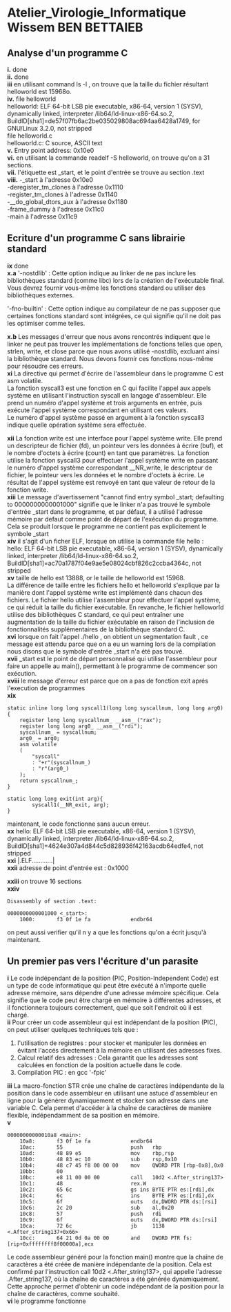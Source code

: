 # Atelier_Virologie_Informatique Wissem BEN BETTAIEB
## Analyse d'un programme C
**i.**
done  
**ii.**
 done  
**iii**
en utilisant command ls -l , on trouve que la taille du fichier résultant helloworld est 15968o.  
**iv.** 
file helloworld  
helloworld: ELF 64-bit LSB pie executable, x86-64, version 1 (SYSV), dynamically linked, interpreter /lib64/ld-linux-x86-64.so.2, BuildID[sha1]=de57f07fb6ac2be035029808ac694aa6428a1749, for GNU/Linux 3.2.0, not stripped  
file helloworld.c  
helloworld.c: C source, ASCII text  
**v.**
Entry point address:               0x10e0  
**vi.**
en utilisant la commande readelf -S helloworld, on trouve qu'on a 31 sections.  
**vii.**
l'étiquette est _start, et le point d'entrée se trouve au section .text  
**viii.**
-_start à l'adresse 0x10e0  
-deregister_tm_clones à l'adresse 0x1110  
-register_tm_clones à l'adresse 0x1140  
-__do_global_dtors_aux à l'adresse 0x1180  
-frame_dummy à l'adresse 0x11c0  
-main à l'adresse 0x11c9  

## Ecriture d'un programme C sans librairie standard
**ix** done  
**x.a**
'-nostdlib' : Cette option indique au linker de ne pas inclure les bibliothèques standard (comme libc) lors de la création de l'exécutable final. Vous devrez fournir vous-même les fonctions standard ou utiliser des bibliothèques externes.
  
'-fno-builtin' : Cette option indique au compilateur de ne pas supposer que certaines fonctions standard sont intégrées, ce qui signifie qu'il ne doit pas les optimiser comme telles.
  
**x.b**
Les messages d'erreur que nous avons rencontrés indiquent que le linker ne peut pas trouver les implémentations de fonctions telles que open, strlen, write, et close parce que nous avons utilisé -nostdlib, excluant ainsi la bibliothèque standard. Nous devons fournir ces fonctions nous-même pour résoudre ces erreurs.  
**xi**
La directive qui permet d'écrire de l'assembleur dans le programme C est asm volatile.  
La fonction syscall3 est une fonction en C qui facilite l'appel aux appels système en utilisant l'instruction syscall en langage d'assembleur. Elle prend un numéro d'appel système et trois arguments en entrée, puis exécute l'appel système correspondant en utilisant ces valeurs.  
Le numéro d'appel système passé en argument à la fonction syscall3 indique quelle opération système sera effectuée.
  
**xii**
La fonction write est une interface pour l'appel système write. Elle prend un descripteur de fichier (fd), un pointeur vers les données à écrire (buf), et le nombre d'octets à écrire (count) en tant que paramètres. La fonction utilise la fonction syscall3 pour effectuer l'appel système write en passant le numéro d'appel système correspondant __NR_write, le descripteur de fichier, le pointeur vers les données et le nombre d'octets à écrire. Le résultat de l'appel système est renvoyé en tant que valeur de retour de la fonction write.  
**xiii** 
Le message d'avertissement "cannot find entry symbol _start; defaulting to 0000000000001000" signifie que le linker n'a pas trouvé le symbole d'entrée _start dans le programme, et par défaut, il a utilisé l'adresse mémoire par defaut comme point de départ de l'exécution du programme. Cela se produit lorsque le programme ne contient pas explicitement le symbole _start  
**xiv**
il s'agit d'un ficher ELF, lorsque on utilise la commande file hello :  
hello: ELF 64-bit LSB pie executable, x86-64, version 1 (SYSV), dynamically linked, interpreter /lib64/ld-linux-x86-64.so.2, BuildID[sha1]=ac70a1787f04e9ae5e08024cbf826c2ccba4364c, not stripped  
**xv**
taille de hello est 13888, or le taille de helloworld est 15968.  
La différence de taille entre les fichiers hello et helloworld s'explique par la manière dont l'appel système write est implémenté dans chacun des fichiers. Le fichier hello utilise  l'assembleur pour effectuer l'appel système, ce qui réduit la taille du fichier exécutable. En revanche, le fichier helloworld  utilise des bibliothèques C standard, ce qui peut entraîner une augmentation de la taille du fichier exécutable en raison de l'inclusion de fonctionnalités supplémentaires de la bibliothèque standard C.  
**xvi** lorsque on fait l'appel ./hello , on obtient un segmentation fault , ce message est attendu parce que on a eu un warning lors de la compilation nous disons que le symbole d'entrée _start n'a été pas trouvé.  
**xvii** _start est le point de départ personnalisé qui utilise l'assembleur pour faire un appelle au main(), permettant à le programme de commencer son exécution.  
**xviii** le message d'erreur est parce que on a pas de fonction exit aprés l'execution de programmes  
**xix**
```
static inline long long syscall1(long long syscallnum, long long arg0)
{
    register long long syscallnum_ __asm__("rax");
    register long long arg0_ __asm__("rdi");
    syscallnum_ = syscallnum;
    arg0_ = arg0;
    asm volatile
    (
        "syscall"
        : "+r"(syscallnum_)
        : "r"(arg0_)
    );
    return syscallnum_;
}

static long long exit(int arg){
        syscall1(__NR_exit, arg);
}
```
maintenant, le code fonctionne sans aucun erreur.  
**xx**
hello: ELF 64-bit LSB pie executable, x86-64, version 1 (SYSV), dynamically linked, interpreter /lib64/ld-linux-x86-64.so.2, BuildID[sha1]=4624e307a4d844c5d828936f42163acdb64edfe4, not stripped  
**xxi** 
|.ELF............|   
**xxii**
adresse de point d'entrée est  : 0x1000
  
**xxiii**
on trouve 16 sections   
**xxiv**
```
Disassembly of section .text:

0000000000001000 <_start>:
    1000:       f3 0f 1e fa             endbr64
```
on peut aussi verifier qu'il n y a que les fonctions qu'on a écrit jusqu'à maintenant.
## Un premier pas vers l'écriture d'un parasite
**i** Le code indépendant de la position (PIC, Position-Independent Code) est un type de code informatique qui peut être exécuté à n'importe quelle adresse mémoire, sans dépendre d'une adresse mémoire spécifique. Cela signifie que le code peut être chargé en mémoire à différentes adresses, et il fonctionnera toujours correctement, quel que soit l'endroit où il est chargé.  
**ii** Pour créer un code assembleur qui est indépendant de la position (PIC), on peut utiliser quelques techniques tels que :   
1. l'utilisation de registres :  pour stocker et manipuler les données en évitant l'accés directement à la mémoire en utilisant des adresses fixes. 
2. Calcul relatif des adresses : Cela garantit que les adresses sont calculées en fonction de la position actuelle dans le code.
3. Compilation PIC : en gcc '-fpic'
  
**iii**
La macro-fonction STR crée une chaîne de caractères indépendante de la position dans le code assembleur en utilisant une astuce d'assembleur en ligne pour la générer dynamiquement et stocker son adresse dans une variable C. Cela permet d'accéder à la chaîne de caractères de manière flexible, indépendamment de sa position en mémoire.  
**v** 
```
00000000000010a8 <main>:
    10a8:       f3 0f 1e fa             endbr64 
    10ac:       55                      push   rbp
    10ad:       48 89 e5                mov    rbp,rsp
    10b0:       48 83 ec 10             sub    rsp,0x10
    10b4:       48 c7 45 f8 00 00 00    mov    QWORD PTR [rbp-0x8],0x0
    10bb:       00 
    10bc:       e8 11 00 00 00          call   10d2 <.After_string137>
    10c1:       48                      rex.W
    10c2:       65 6c                   gs ins BYTE PTR es:[rdi],dx
    10c4:       6c                      ins    BYTE PTR es:[rdi],dx
    10c5:       6f                      outs   dx,DWORD PTR ds:[rsi]
    10c6:       2c 20                   sub    al,0x20
    10c8:       57                      push   rdi
    10c9:       6f                      outs   dx,DWORD PTR ds:[rsi]
    10ca:       72 6c                   jb     1138 <.After_string137+0x66>
    10cc:       64 21 0d 0a 00 00       and    DWORD PTR fs:[rip+0xffffffff8f00000a],ecx 
```

Le code assembleur généré pour la fonction main() montre que la chaîne de caractères a été créée de manière indépendante de la position. Cela est confirmé par l'instruction call 10d2 <.After_string137>, qui appelle l'adresse .After_string137, où la chaîne de caractères a été générée dynamiquement. Cette approche permet d'obtenir un code indépendant de la position pour la chaîne de caractères, comme souhaité.  
**vi** le programme fonctionne  


